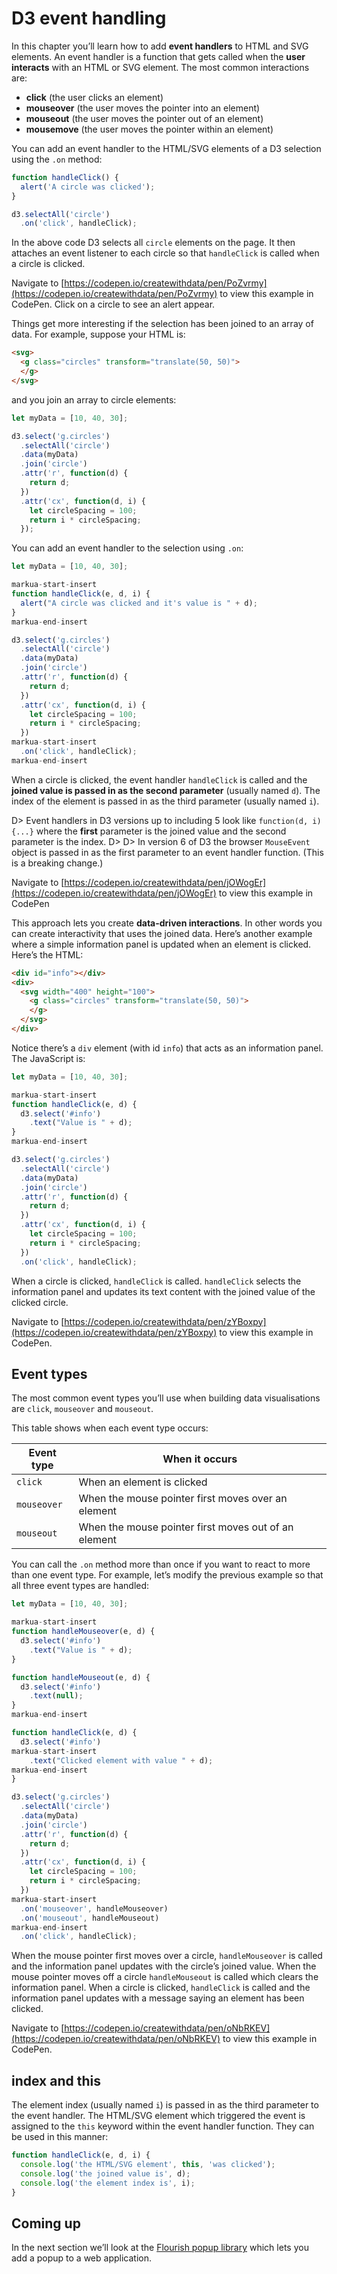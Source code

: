 # D3 event handling

In this chapter you’ll learn how to add **event handlers** to HTML and SVG elements. An event handler is a function that gets called when the **user interacts** with an HTML or SVG element. The most common interactions are:

* **click** (the user clicks an element)
* **mouseover** (the user moves the pointer into an element)
* **mouseout** (the user moves the pointer out of an element)
* **mousemove** (the user moves the pointer within an element)

You can add an event handler to the HTML/SVG elements of a D3 selection using the `.on` method:

```js
function handleClick() {
  alert('A circle was clicked');
}

d3.selectAll('circle')
  .on('click', handleClick);
```

In the above code D3 selects all `circle` elements on the page. It then attaches an event listener to each circle so that `handleClick` is called when a circle is clicked.

Navigate to [https://codepen.io/createwithdata/pen/PoZvrmy](https://codepen.io/createwithdata/pen/PoZvrmy) to view this example in CodePen. Click on a circle to see an alert appear.

Things get more interesting if the selection has been joined to an array of data. For example, suppose your HTML is:

```html
<svg>
  <g class="circles" transform="translate(50, 50)">
  </g>
</svg>
```

and you join an array to circle elements:

```js
let myData = [10, 40, 30];

d3.select('g.circles')
  .selectAll('circle')
  .data(myData)
  .join('circle')
  .attr('r', function(d) {
    return d;
  })
  .attr('cx', function(d, i) {
    let circleSpacing = 100;
    return i * circleSpacing;
  });
```

You can add an event handler to the selection using `.on`:

```js
let myData = [10, 40, 30];

markua-start-insert
function handleClick(e, d, i) {
  alert("A circle was clicked and it's value is " + d);
}
markua-end-insert

d3.select('g.circles')
  .selectAll('circle')
  .data(myData)
  .join('circle')
  .attr('r', function(d) {
    return d;
  })
  .attr('cx', function(d, i) {
    let circleSpacing = 100;
    return i * circleSpacing;
  })
markua-start-insert
  .on('click', handleClick);
markua-end-insert
```

When a circle is clicked, the event handler `handleClick` is called and the **joined value is passed in as the second parameter** (usually named `d`). The index of the element is passed in as the third parameter (usually named `i`).

D> Event handlers in D3 versions up to including 5 look like `function(d, i) {...}` where the **first** parameter is the joined value and the second parameter is the index.
D> 
D> In version 6 of D3 the browser `MouseEvent` object is passed in as the first parameter to an event handler function. (This is a breaking change.)

Navigate to [https://codepen.io/createwithdata/pen/jOWogEr](https://codepen.io/createwithdata/pen/jOWogEr) to view this example in CodePen

This approach lets you create **data-driven interactions**. In other words you can create interactivity that uses the joined data. Here’s another example where a simple information panel is updated when an element is clicked. Here’s the HTML:

```html
<div id="info"></div>
<div>
  <svg width="400" height="100">
    <g class="circles" transform="translate(50, 50)">
    </g>
  </svg>
</div>
```

Notice there’s a `div` element (with id `info`) that acts as an information panel. The JavaScript is:

```js
let myData = [10, 40, 30];

markua-start-insert
function handleClick(e, d) {
  d3.select('#info')
    .text("Value is " + d);
}
markua-end-insert

d3.select('g.circles')
  .selectAll('circle')
  .data(myData)
  .join('circle')
  .attr('r', function(d) {
    return d;
  })
  .attr('cx', function(d, i) {
    let circleSpacing = 100;
    return i * circleSpacing;
  })
  .on('click', handleClick);
```

When a circle is clicked, `handleClick` is called. `handleClick` selects the information panel and updates its text content with the joined value of the clicked circle.

Navigate to [https://codepen.io/createwithdata/pen/zYBoxpy](https://codepen.io/createwithdata/pen/zYBoxpy) to view this example in CodePen.

## Event types

The most common event types you’ll use when building data visualisations are `click`, `mouseover` and `mouseout`.

This table shows when each event type occurs:

| **Event type** | **When it occurs** |
| --- | --- |
| `click` | When an element is clicked |
| `mouseover` | When the mouse pointer first moves over an element |
| `mouseout` | When the mouse pointer first moves out of an element |

You can call the `.on` method more than once if you want to react to more than one event type. For example, let’s modify the previous example so that all three event types are handled:

```js
let myData = [10, 40, 30];

markua-start-insert
function handleMouseover(e, d) {
  d3.select('#info')
    .text("Value is " + d);
}

function handleMouseout(e, d) {
  d3.select('#info')
    .text(null);
}
markua-end-insert

function handleClick(e, d) {
  d3.select('#info')
markua-start-insert
    .text("Clicked element with value " + d);
markua-end-insert
}

d3.select('g.circles')
  .selectAll('circle')
  .data(myData)
  .join('circle')
  .attr('r', function(d) {
    return d;
  })
  .attr('cx', function(d, i) {
    let circleSpacing = 100;
    return i * circleSpacing;
  })
markua-start-insert
  .on('mouseover', handleMouseover)
  .on('mouseout', handleMouseout)
markua-end-insert
  .on('click', handleClick);
```

When the mouse pointer first moves over a circle, `handleMouseover` is called and the information panel updates with the circle’s joined value. When the mouse pointer moves off a circle `handleMouseout` is called which clears the information panel. When a circle is clicked, `handleClick` is called and the information panel updates with a message saying an element has been clicked.

Navigate to [https://codepen.io/createwithdata/pen/oNbRKEV](https://codepen.io/createwithdata/pen/oNbRKEV) to view this example in CodePen.

## index and this

The element index (usually named `i`) is passed in as the third parameter to the event handler. The HTML/SVG element which triggered the event is assigned to the `this` keyword within the event handler function. They can be used in this manner:

```js
function handleClick(e, d, i) {
  console.log('the HTML/SVG element', this, 'was clicked');
  console.log('the joined value is', d);
  console.log('the element index is', i);
}
```

## Coming up

In the next section we’ll look at the [Flourish popup library](https://github.com/kiln/flourish-popup) which lets you add a popup to a web application.